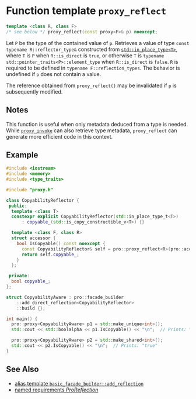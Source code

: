 # Function template `proxy_reflect`

```cpp
template <class R, class F>
/* see below */ proxy_reflect(const proxy<F>& p) noexcept;
```

Let `P` be the type of the contained value of `p`. Retrieves a value of type `const typename R::reflector_type&` constructed from [`std::in_place_type<T>`](https://en.cppreference.com/w/cpp/utility/in_place), where `T` is `P` when `R::is_direct` is `true`, or otherwise `T` is `typename std::pointer_traits<P>::element_type` when `R::is_direct` is `false`. `R` is required to be defined in `typename F::reflection_types`. The behavior is undefined if `p` does not contain a value.

The reference obtained from `proxy_reflect()` may be invalidated if `p` is subsequently modified.

## Notes

This function is useful when only metadata deduced from a type is needed. While [`proxy_invoke`](proxy_invoke.md) can also retrieve type metadata, `proxy_reflect` can generate more efficient code in this context.

## Example

```cpp
#include <iostream>
#include <memory>
#include <type_traits>

#include "proxy.h"

class CopyabilityReflector {
 public:
  template <class T>
  constexpr explicit CopyabilityReflector(std::in_place_type_t<T>)
      : copyable_(std::is_copy_constructible_v<T>) {}

  template <class F, class R>
  struct accessor {
    bool IsCopyable() const noexcept {
      const CopyabilityReflector& self = pro::proxy_reflect<R>(pro::access_proxy<F>(*this));
      return self.copyable_;
    }
  };

 private:
  bool copyable_;
};

struct CopyabilityAware : pro::facade_builder
    ::add_direct_reflection<CopyabilityReflector>
    ::build {};

int main() {
  pro::proxy<CopyabilityAware> p1 = std::make_unique<int>();
  std::cout << std::boolalpha << p1.IsCopyable() << "\n";  // Prints: "false"

  pro::proxy<CopyabilityAware> p2 = std::make_shared<int>();
  std::cout << p2.IsCopyable() << "\n";  // Prints: "true"
}
```

## See Also

- [alias template `basic_facade_builder::add_reflection`](basic_facade_builder/add_reflection.md)
- [named requirements *ProReflection*](ProReflection.md)
